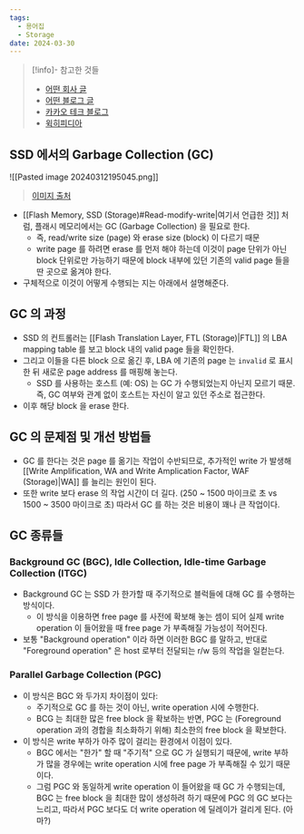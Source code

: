 ```yaml
---
tags:
  - 용어집
  - Storage
date: 2024-03-30
---
```

> [!info]- 참고한 것들
> - [어떤 회사 글](https://www.tuxera.com/blog/what-is-write-amplification-why-is-it-bad-what-causes-it/)
> - [어떤 블로그 글](https://medium.com/@reefland/over-provisioning-ssd-for-increased-performance-and-write-endurance-142feb015b4e)
> - [카카오 테크 블로그](https://tech.kakao.com/2016/07/15/coding-for-ssd-part-3)
> - [윅히피디아](https://en.wikipedia.org/wiki/Write_amplification)

## SSD 에서의 Garbage Collection (GC)

![[Pasted image 20240312195045.png]]
> [이미지 출처](https://www.tuxera.com/blog/what-is-write-amplification-why-is-it-bad-what-causes-it/)

- [[Flash Memory, SSD (Storage)#Read-modify-write|여기서 언급한 것]] 처럼, 플래시 메모리에서는 GC (Garbage Collection) 을 필요로 한다.
	- 즉, read/write size (page) 와 erase size (block) 이 다르기 때문
	- write page 를 하려면 erase 를 먼저 해야 하는데 이것이 page 단위가 아닌 block 단위로만 가능하기 때문에 block 내부에 있던 기존의 valid page 들을 딴 곳으로 옮겨야 한다.
- 구체적으로 이것이 어떻게 수행되는 지는 아래에서 설명해준다.

## GC 의 과정

- SSD 의 컨트롤러는 [[Flash Translation Layer, FTL (Storage)|FTL]] 의 LBA mapping table 를 보고 block 내의 valid page 들을 확인한다.
- 그리고 이들을 다른 block 으로 옮긴 후, LBA 에 기존의 page 는 `invalid` 로 표시한 뒤 새로운 page address 를 매핑해 놓는다.
	- SSD 를 사용하는 호스트 (예: OS) 는 GC 가 수행되었는지 아닌지 모르기 때문. 즉, GC 여부와 관계 없이 호스트는 자신이 알고 있던 주소로 접근한다.
- 이후 해당 block 을 erase 한다.

## GC 의 문제점 및 개선 방법들

- GC 를 한다는 것은 page 를 옮기는 작업이 수반되므로, 추가적인 write 가 발생해 [[Write Amplification, WA and Write Amplication Factor, WAF (Storage)|WA]] 를 늘리는 원인이 된다.
- 또한 write 보다 erase 의 작업 시간이 더 길다. (250 ~ 1500 마이크로 초 vs 1500 ~ 3500 마이크로 초) 따라서 GC 를 하는 것은 비용이 꽤나 큰 작업이다.

## GC 종류들

### Background GC (BGC), Idle Collection, Idle-time Garbage Collection (ITGC)

- Background GC 는 SSD 가 한가할 때 주기적으로 블럭들에 대해 GC 를 수행하는 방식이다.
	- 이 방식을 이용하면 free page 를 사전에 확보해 놓는 셈이 되어 실제 write operation 이 들어왔을 때 free page 가 부족해질 가능성이 적어진다.
- 보통 "Background operation" 이라 하면 이러한 BGC 를 말하고, 반대로 "Foreground operation" 은 host 로부터 전달되는 r/w 등의 작업을 일컫는다.

### Parallel Garbage Collection (PGC)

- 이 방식은 BGC 와 두가지 차이점이 있다:
	- 주기적으로 GC 를 하는 것이 아닌, write operation 시에 수행한다.
	- BCG 는 최대한 많은 free block 을 확보하는 반면, PGC 는 (Foreground operation 과의 경합을 최소화하기 위해) 최소한의 free block 을 확보한다.
- 이 방식은 write 부하가 아주 많이 걸리는 환경에서 이점이 있다.
	- BGC 에서는 "한가" 할 때 "주기적" 으로 GC 가 실행되기 때문에, write 부하가 많을 경우에는 write operation 시에 free page 가 부족해질 수 있기 때문이다.
	- 그럼 PGC 와 동일하게 write operation 이 들어왔을 때 GC 가 수행되는데, BGC 는 free block 을 최대한 많이 생성하려 하기 때문에 PGC 의 GC 보다는 느리고, 따라서 PGC 보다도 더 write operation 에 딜레이가 걸리게 된다. (아마?)